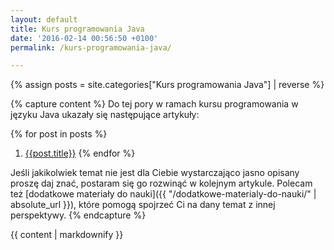 ```yaml
---
layout: default
title: Kurs programowania Java
date: '2016-02-14 00:56:50 +0100'
permalink: /kurs-programowania-java/

---
```

{% assign posts = site.categories["Kurs programowania Java"] | reverse %}

{% capture content %}
Do tej pory w ramach kursu programowania w języku Java ukazały się następujące artykuły:

{% for post in posts %}
 1. [{{post.title}}]({{post.url}})
{% endfor %}

Jeśli jakikolwiek temat nie jest dla Ciebie wystarczająco jasno opisany proszę daj znać, postaram się go rozwinąć w kolejnym artykule. Polecam też [dodatkowe materiały do nauki]({{ "/dodatkowe-materialy-do-nauki/" | absolute_url }}), które pomogą spojrzeć Ci na dany temat z innej perspektywy.
{% endcapture %}

<div id="main" role="main">
  {{ content | markdownify }}
</div>
